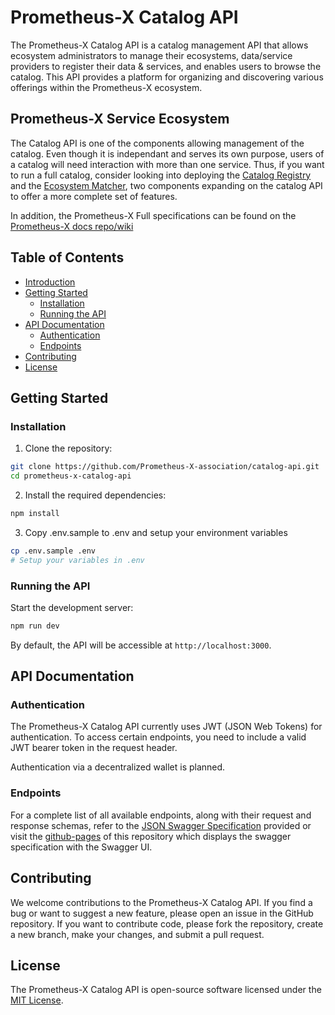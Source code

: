 # Prometheus-X Catalog API

The Prometheus-X Catalog API is a catalog management API that allows ecosystem administrators to manage their ecosystems, data/service providers to register their data & services, and enables users to browse the catalog. This API provides a platform for organizing and discovering various offerings within the Prometheus-X ecosystem.

## Prometheus-X Service Ecosystem

The Catalog API is one of the components allowing management of the catalog. Even though it is independant and serves its own purpose, users of a catalog will need interaction with more than one service. Thus, if you want to run a full catalog, consider looking into deploying the [Catalog Registry](https://github.com/Prometheus-X-association/catalog-registry) and the [Ecosystem Matcher](https://github.com/Prometheus-X-association/ecosystem-matcher), two components expanding on the catalog API to offer a more complete set of features.

In addition, the Prometheus-X Full specifications can be found on the [Prometheus-X docs repo/wiki](https://github.com/Prometheus-X-association/docs/wiki/Prometheus%E2%80%90X-Building-Blocks:-Enabling-Secure-Data-Ecosystems-and-Consent%E2%80%90driven-Data-Sharing)

## Table of Contents

- [Introduction](#prometheus-x-catalog-api)
- [Getting Started](#getting-started)
  - [Installation](#installation)
  - [Running the API](#running-the-api)
- [API Documentation](#api-documentation)
  - [Authentication](#authentication)
  - [Endpoints](#endpoints)
- [Contributing](#contributing)
- [License](#license)

## Getting Started

### Installation

1. Clone the repository:

```bash
git clone https://github.com/Prometheus-X-association/catalog-api.git
cd prometheus-x-catalog-api
```

2. Install the required dependencies:

```bash
npm install
```

3. Copy .env.sample to .env and setup your environment variables
```bash
cp .env.sample .env
# Setup your variables in .env
```

### Running the API

Start the development server:

```bash
npm run dev
```


By default, the API will be accessible at `http://localhost:3000`.

## API Documentation

### Authentication

The Prometheus-X Catalog API currently uses JWT (JSON Web Tokens) for authentication. To access certain endpoints, you need to include a valid JWT bearer token in the request header.

Authentication via a decentralized wallet is planned.

### Endpoints

For a complete list of all available endpoints, along with their request and response schemas, refer to the [JSON Swagger Specification](./docs/swagger.json) provided or visit the [github-pages](https://prometheus-x-association.github.io/catalog-api/) of this repository which displays the swagger specification with the Swagger UI.

## Contributing

We welcome contributions to the Prometheus-X Catalog API. If you find a bug or want to suggest a new feature, please open an issue in the GitHub repository. If you want to contribute code, please fork the repository, create a new branch, make your changes, and submit a pull request.

## License

The Prometheus-X Catalog API is open-source software licensed under the [MIT License](LICENSE).
